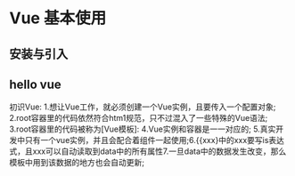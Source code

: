 # Vue 基本使用
## 安装与引入
## hello vue
初识Vue:
1.想让Vue工作，就必须创建一个Vue实例，且要传入一个配置对象;
2.root容器里的代码依然符合htm1规范，只不过混入了一些特殊的Vue语法;
3.root容器里的代码被称为[Vue模板]:
4.Vue实例和容器是一一对应的;
5.真实开发中只有一个vue实例，并且会配合着组件一起使用;6.{{xxx}中的xxx要写is表达式，且xxx可以自动读取到data中的所有属性7.一旦data中的数据发生改变，那么模板中用到该数据的地方也会自动更新;
